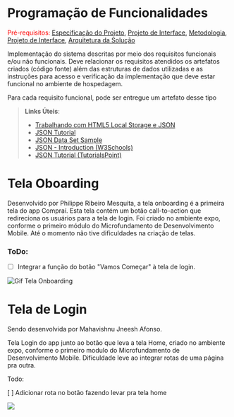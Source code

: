 # Programação de Funcionalidades

<span style="color:red">Pré-requisitos: <a href="2-Especificação do Projeto.md"> Especificação do Projeto</a></span>, <a href="3-Projeto de Interface.md"> Projeto de Interface</a>, <a href="4-Metodologia.md"> Metodologia</a>, <a href="3-Projeto de Interface.md"> Projeto de Interface</a>, <a href="5-Arquitetura da Solução.md"> Arquitetura da Solução</a>

Implementação do sistema descritas por meio dos requisitos funcionais e/ou não funcionais. Deve relacionar os requisitos atendidos os artefatos criados (código fonte) além das estruturas de dados utilizadas e as instruções para acesso e verificação da implementação que deve estar funcional no ambiente de hospedagem.

Para cada requisito funcional, pode ser entregue um artefato desse tipo

> **Links Úteis**:
>
> - [Trabalhando com HTML5 Local Storage e JSON](https://www.devmedia.com.br/trabalhando-com-html5-local-storage-e-json/29045)
> - [JSON Tutorial](https://www.w3resource.com/JSON)
> - [JSON Data Set Sample](https://opensource.adobe.com/Spry/samples/data_region/JSONDataSetSample.html)
> - [JSON - Introduction (W3Schools)](https://www.w3schools.com/js/js_json_intro.asp)
> - [JSON Tutorial (TutorialsPoint)](https://www.tutorialspoint.com/json/index.htm)


# Tela Oboarding

Desenvolvido por Philippe Ribeiro Mesquita, a tela onboarding é a primeira tela do app Compraí. Esta tela contém um botão call-to-action que redireciona os usuários para a tela de login. Foi criado no ambiente expo, conforme o primeiro módulo do Microfundamento de Desenvolvimento Mobile. Até o momento não tive dificuldades na criação de telas.

### ToDo:

- [ ] Integrar a função do botão "Vamos Começar" à tela de login.

![Gif Tela Onboarding](img/Gif-Tela-Onboarding.gif)


# Tela de Login
Sendo desenvolvida por Mahavishnu Jneesh Afonso.

Tela Login do app junto ao botão que leva a tela Home, criado no 
ambiente expo, conforme o primeiro modulo do Microfundamento de Desenvolvimento Mobile. Dificuldade leve ao integrar rotas de uma página pra outra.

Todo: 

[ ] Adicionar rota no botão fazendo levar pra tela home

<img src="../src/Login/assets/teste.gif">